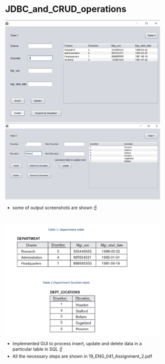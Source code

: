 # JDBC_and_CRUD_operations

<img src="output_screenshots/DEPARTMENT_before_delete.png" width="500" > <img src="output_screenshots/DEPT_LOCATIONS_before_delete.png" width="500" >

* some of output screenshots are shown :point_up:
#

<img src="output_screenshots/Screenshot%20(876).png" width="500" >

* Implemented GUI to process insert, update and delete data in a particular table in SQL :point_up:
* All the necessary steps are shown in 19_ENG_041_Assignment_2.pdf
